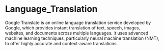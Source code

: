 # Language_Translation
Google Translate is an online language translation service developed by Google, which provides instant translation of text, speech, images, websites, and documents across multiple languages. It uses advanced machine learning techniques, particularly neural machine translation (NMT), to offer highly accurate and context-aware translations.
